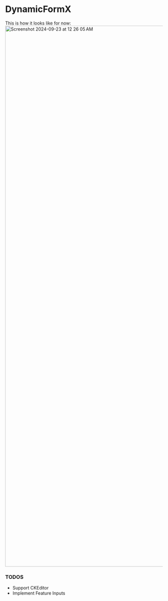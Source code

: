 # DynamicFormX
This is how it looks like for now:
<img width="1728" alt="Screenshot 2024-09-23 at 12 26 05 AM" src="https://github.com/user-attachments/assets/1824a60b-94fb-4a52-9397-2886090ba281">


### TODOS
- Support CKEditor
- Implement Feature Inputs

